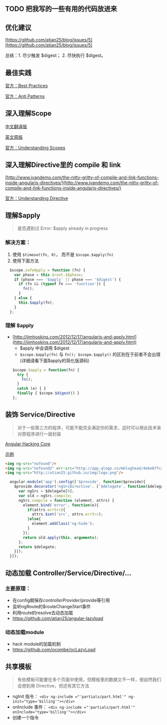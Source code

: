 ## TODO 把我写的一些有用的代码放进来


## 优化建议

[https://github.com/atian25/blog/issues/5](https://github.com/atian25/blog/issues/5)

总结：1. 尽少触发 $digest；  2. 尽快执行 $digest。


## 最佳实践

[官方：Best Practices](https://github.com/angular/angular.js/wiki/Best-Practices)

[官方：Anti Patterns](https://github.com/angular/angular.js/wiki/Anti-Patterns)



## 深入理解Scope

[中文翻译版](http://www.ifeenan.com/angularjs/2014-08-19-%5B译%5D深入理解NG里的scope%2F)

[英文原版](https://github.com/angular/angular.js/wiki/Understanding-Scopes)

[官方：Understanding  Scopes](https://github.com/angular/angular.js/wiki/Understanding-Scopes)



## 深入理解Directive里的 compile 和 link

[http://www.jvandemo.com/the-nitty-gritty-of-compile-and-link-functions-inside-angularjs-directives/](http://www.jvandemo.com/the-nitty-gritty-of-compile-and-link-functions-inside-angularjs-directives/)

[官方：Understanding Directive](https://github.com/angular/angular.js/wiki/Understanding-Directives)



## 理解$apply

> 是否遇到过 Error: $apply already in progress

### 解决方案：

1. 使用 `$timeout(fn, 0)`， 而不是 `$scope.$apply(fn)`
2. 使用下面方法

```js
  $scope.safeApply = function (fn) {
    var phase = this.$root.$$phase;
    if (phase === '$apply' || phase === '$digest') {
      if (fn && (typeof fn === 'function')) {
        fn();
      }
    } else {
      this.$apply(fn);
    }
  };
```

### 理解 $apply

* [http://jimhoskins.com/2012/12/17/angularjs-and-apply.html](http://jimhoskins.com/2012/12/17/angularjs-and-apply.html)
  * $apply 中会调用 $digest
  * `$scope.$apply(fn)` 与 `fn(); $scope.$apply()` 的区别在于前者不会出错(详细请看下面$apply的简化版源码)
  ```js
  $scope.$apply = function(fn) {
    try {
      fn();
    } 
    catch (e) { }
    finally { $scope.$digest() }
  };
  ```





## 装饰 Service/Directive

> 对于一些第三方的程序，可能不能完全满足你的需求，这时可以用此技术来对原程序进行一层封装

[Angular Hacking Core](http://briantford.com/blog/angular-hacking-core)

[示例](http://plnkr.co/edit/cLUSw27TuB0iFx6er5l2?p=preview)

```html
<img ng-src="nofound"/>
<img ng-src="nofound2" err-src="http://app.qlogo.cn/mbloghead/4ebe87fca7f007fbcc06/50"/>
<img ng-src="http://atian25.github.io/img/logo.png"/>
```

```js
  angular.module('app').config(['$provide', function($provide){
    $provide.decorator('ngSrcDirective', ['$delegate', function($delegate){
      var ngSrc = $delegate[0];
      var old = ngSrc.compile;
      ngSrc.compile = function (element, attrs) {
        element.bind('error', function(e){
          if(attrs.errSrc){
            attrs.$set('src', attrs.errSrc);
          }else{
            element.addClass('ng-hide');
          }
        });
        return old.apply(this, arguments);
      };
      return $delegate;
    }]);
  }]);
```



## 动态加载 Controller/Service/Directive/...

### 主要原理：
* 在config期保存$controllerProvider/$provide等引用
* 监听ngRoute的$routeChangeStart事件
* 利用route的resolve去动态加载
* https://github.com/atian25/angular-lazyload

### 动态加载module
* hack module的加载机制
* https://github.com/ocombe/ocLazyLoad




## 共享模板

> 有些模板可能要在多个页面中使用，但模板里的数据又不一样，很自然我们会想到用 Directive，但还有其它方法

* ngInit 指令：    `<div ng-include ="'partials/part.html'" ng-init="type='billing'"></div>`
* onInclude 事件： `<div ng-include ="'partials/part.html'" onInclude="type='billing'"></div>`
* 创建一个指令
		

